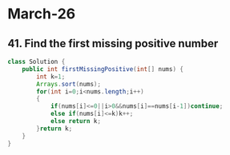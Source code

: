 # March-26
## 41. Find the first missing positive number
```java
class Solution {
    public int firstMissingPositive(int[] nums) {
        int k=1;
        Arrays.sort(nums);
        for(int i=0;i<nums.length;i++)
        {
            if(nums[i]<=0||i>0&&nums[i]==nums[i-1])continue;
            else if(nums[i]<=k)k++;
            else return k;
        }return k;
    }
}
